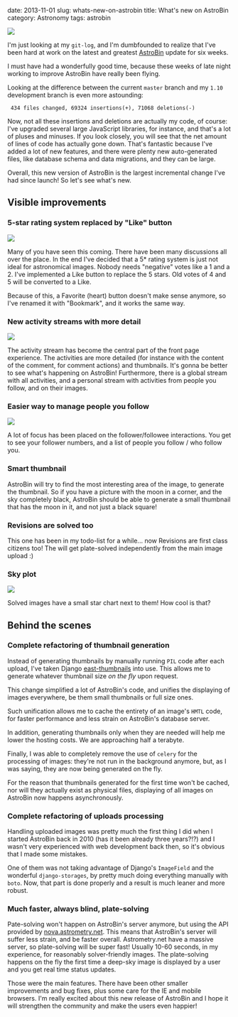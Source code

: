 date: 2013-11-01
slug: whats-new-on-astrobin
title: What's new on AstroBin
category: Astronomy
tags: astrobin

[![][0]][0]

I'm just looking at my `git-log`, and I'm dumbfounded to realize that I've been
hard at work on the latest and greatest [AstroBin](http://astrobin.com/) update
for six weeks.

I must have had a wonderfully good time, because these weeks of late night
working to improve AstroBin have really been flying.

Looking at the difference between the current `master` branch and my `1.10`
development branch is even more astounding:

     434 files changed, 69324 insertions(+), 71068 deletions(-)

Now, not all these insertions and deletions are actually my code, of course:
I've upgraded several large JavaScript libraries, for instance, and that's a
lot of pluses and minuses. If you look closely, you will see that the net
amount of lines of code has actually gone down. That's fantastic because I've
added a lot of new features, and there were plenty new auto-generated files,
like database schema and data migrations, and they can be large.

Overall, this new version of AstroBin is the largest incremental change I've
had since launch! So let's see what's new.


## Visible improvements


### 5-star rating system replaced by "Like" button

[![][4]][4]

Many of you have seen this coming. There have been many discussions all over
the place. In the end I've decided that a 5\* rating system is just not ideal
for astronomical images. Nobody needs "negative" votes like a 1 and a 2. I've
implemented a Like button to replace the 5 stars. Old votes of 4 and 5 will
be converted to a Like.

Because of this, a Favorite (heart) button doesn't make sense anymore, so I've
renamed it with "Bookmark", and it works the same way.


### New activity streams with more detail

[![][1]][1]

The activity stream has become the central part of the front page experience.
The activities are more detailed (for instance with the content of the comment,
for comment actions) and thumbnails. It's gonna be better to see what's
happening on AstroBin! Furthermore, there is a global stream with all
activities, and a personal stream with activities from people you follow,
and on their images.

### Easier way to manage people you follow

[![][2]][2]

A lot of focus has been placed on the follower/followee interactions.  You get
to see your follower numbers, and a list of people you follow / who follow you.

### Smart thumbnail

AstroBin will try to find the most interesting area of the image, to generate
the thumbnail. So if you have a picture with the moon in a corner, and the sky
completely black, AstroBin should be able to generate a small thumbnail that
has the moon in it, and not just a black square!

###  Revisions are solved too

This one has been in my todo-list for a while... now Revisions are first class
citizens too! The will get plate-solved independently from the main image
upload :)

### Sky plot

[![][3]][3]

Solved images have a small star chart next to them! How cool is that?


## Behind the scenes


### Complete refactoring of thumbnail generation

Instead of generating thumbnails by manually running `PIL` code after each
upload, I've taken Django [east-thumbnails](https://github.com/SmileyChris/)
into use. This allows me to generate whatever thumbnail size *on the fly* upon
request.

This change simplified a lot of AstroBin's code, and unifies the displaying of
images everywhere, be them small thumbnails or full size ones.

Such unification allows me to cache the entirety of an image's `HMTL` code, for
faster performance and less strain on AstroBin's database server.

In addition, generating thumbnails only when they are needed will help me lower
the hosting costs. We are approaching half a terabyte.

Finally, I was able to completely remove the use of `celery` for the processing
of images: they're not run in the background anymore, but, as I was saying,
they are now being generated on the fly.

For the reason that thumbnails generated for the first time won't be cached,
nor will they actually exist as physical files, displaying of all images on
AstroBin now happens asynchronously.


### Complete refactoring of uploads processing

Handling uploaded images was pretty much the first thing I did when I started
AstroBin back in 2010 (has it been already three years?!?) and I wasn't very
experienced with web development back then, so it's obvious that I made some
mistakes.

One of them was not taking advantage of Django's `ImageField` and the wonderful
`django-storages`, by pretty much doing everything manually with `boto`. Now,
that part is done properly and a result is much leaner and more robust.


### Much faster, always blind, plate-solving

Pate-solving won't happen on AstroBin's server anymore, but using the API
provided by [nova.astrometry.net](http://nova.astrometry.net).  This means that
AstroBin's server will suffer less strain, and be faster overall.
Astrometry.net have a massive server, so plate-solving will be super fast!
Usually 10-60 seconds, in my experience, for reasonably solver-friendly images.
The plate-solving happens on the fly the first time a deep-sky image is
displayed by a user and you get real time status updates.


Those were the main features. There have been other smaller improvements and
bug fixes, plus some care for the IE and mobile browsers. I'm really excited
about this new release of AstroBin and I hope it will strengthen the community
and make the users even happier!


[0]: |filename|/images/2013_astrobin_1.10.png
[1]: |filename|/images/2013_astrobin_personal_stream.jpg
[2]: |filename|/images/2013_astrobin_your_followers.jpg
[3]: |filename|/images/2013_astrobin_sky_plot.jpg
[4]: |filename|/images/2013_astrobin_like_button.jpg

